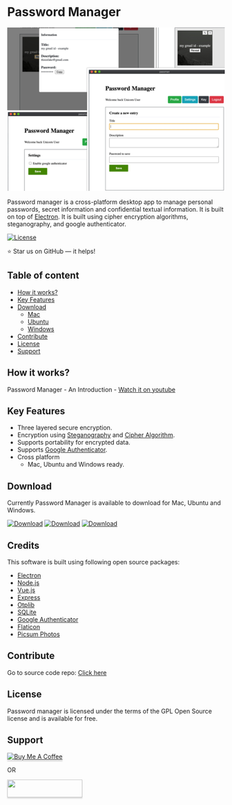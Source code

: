 # Password Manager
![Password Manager](./screenshots/collage-screens.jpg "Password Manager")

Password manager is a cross-platform desktop app to manage personal passwords, secret information and confidential textual information. It is built on top of <a href="http://electron.atom.io" target="_blank">Electron</a>. It is built using cipher encryption algorithms, steganography, and google authenticator.

[![License](https://img.shields.io/badge/license-GPL--3.0-blue)](https://opensource.org/licenses/GPL-3.0)

:star: Star us on GitHub — it helps!

## Table of content
- [How it works?](#how-it-works)
- [Key Features](#key-features)
- [Download](#download)
	- [Mac](https://github.com/hasukmistry/password-manager/raw/master/mac/passman-1.0.0.dmg)
	- [Ubuntu](https://github.com/hasukmistry/password-manager/raw/master/ubuntu/passman_1.0.0_amd64.deb)
	- [Windows](https://github.com/hasukmistry/password-manager/raw/master/windows/passman%201.0.0.msi)
- [Contribute](#contribute)
- [License](#license)
- [Support](#support)

## How it works?
Password Manager - An Introduction - [Watch it on youtube](https://youtu.be/mtkNmCAG0Rg)

## Key Features
* Three layered secure encryption.
* Encryption using [Steganography](https://en.wikipedia.org/wiki/Steganography) and [Cipher Algorithm](https://en.wikipedia.org/wiki/Cipher).
* Supports portability for encrypted data.
* Supports [Google Authenticator](https://www.google.com/landing/2step/#tab=how-it-works).
* Cross platform
  - Mac, Ubuntu and Windows ready.

## Download
Currently Password Manager is available to download for Mac, Ubuntu and Windows.

[![Download](https://img.shields.io/badge/Mac-Download-orange)](https://github.com/hasukmistry/password-manager/raw/master/mac/passman-1.0.0.dmg)
[![Download](https://img.shields.io/badge/Ubuntu-Download-blue)](https://github.com/hasukmistry/password-manager/raw/master/ubuntu/passman_1.0.0_amd64.deb)
[![Download](https://img.shields.io/badge/Windows-Download-brightgreen)](https://github.com/hasukmistry/password-manager/raw/master/windows/passman%201.0.0.msi)

## Credits
This software is built using following open source packages:
- [Electron](http://electron.atom.io/)
- [Node.js](https://nodejs.org/)
- [Vue.js](https://vuejs.org/)
- [Express](https://expressjs.com/)
- [Otplib](https://github.com/yeojz/otplib)
- [SQLite](https://www.sqlite.org/index.html)
- [Google Authenticator](https://www.google.com/landing/2step/#tab=how-it-works)
- [Flaticon](https://www.flaticon.com/)
- [Picsum Photos](https://picsum.photos/)

## Contribute
Go to source code repo: [Click here](https://github.com/hasukmistry/passman)

## License
Password manager is licensed under the terms of the GPL Open Source license and is available for free.

## Support
<a href="https://www.buymeacoffee.com/hasukmistry" target="_blank"><img src="https://cdn.buymeacoffee.com/buttons/default-blue.png" alt="Buy Me A Coffee" style="height: 41px !important;width: 174px !important;box-shadow: 0px 3px 2px 0px rgba(190, 190, 190, 0.5) !important;-webkit-box-shadow: 0px 3px 2px 0px rgba(190, 190, 190, 0.5) !important;" ></a>

OR

<a href="https://www.patreon.com/hasukmistry" target="_blank">
	<img src="https://c5.patreon.com/external/logo/become_a_patron_button@2x.png" style="height: 41px !important;width: 174px !important;box-shadow: 0px 3px 2px 0px rgba(190, 190, 190, 0.5) !important;-webkit-box-shadow: 0px 3px 2px 0px rgba(190, 190, 190, 0.5) !important;" >
</a>